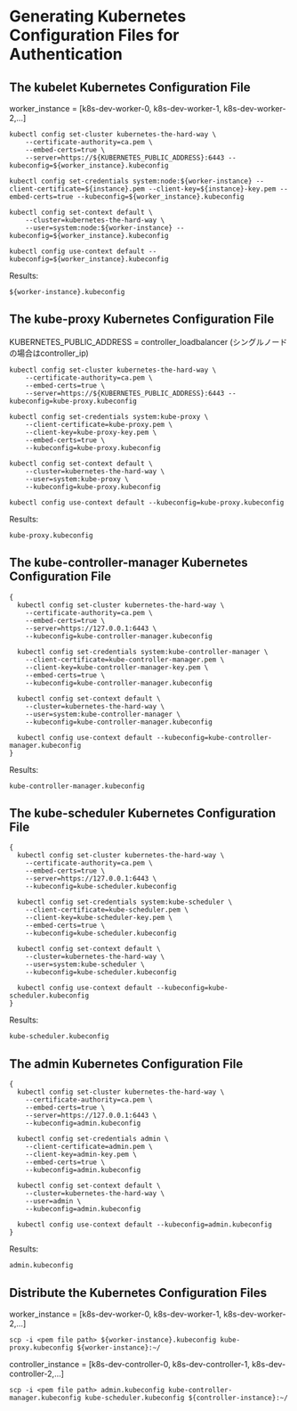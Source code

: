 # Generating Kubernetes Configuration Files for Authentication
## The kubelet Kubernetes Configuration File
worker_instance = [k8s-dev-worker-0, k8s-dev-worker-1, k8s-dev-worker-2,…]
```
kubectl config set-cluster kubernetes-the-hard-way \
    --certificate-authority=ca.pem \
    --embed-certs=true \
    --server=https://${KUBERNETES_PUBLIC_ADDRESS}:6443 --kubeconfig=${worker_instance}.kubeconfig
```
```
kubectl config set-credentials system:node:${worker-instance} --client-certificate=${instance}.pem --client-key=${instance}-key.pem --embed-certs=true --kubeconfig=${worker_instance}.kubeconfig
```
```
kubectl config set-context default \
    --cluster=kubernetes-the-hard-way \
    --user=system:node:${worker-instance} --kubeconfig=${worker_instance}.kubeconfig
```
```
kubectl config use-context default --kubeconfig=${worker_instance}.kubeconfig
```
Results:
```
${worker-instance}.kubeconfig
```
## The kube-proxy Kubernetes Configuration File
KUBERNETES_PUBLIC_ADDRESS = controller_loadbalancer (シングルノードの場合はcontroller_ip)
```
kubectl config set-cluster kubernetes-the-hard-way \
    --certificate-authority=ca.pem \
    --embed-certs=true \
    --server=https://${KUBERNETES_PUBLIC_ADDRESS}:6443 --kubeconfig=kube-proxy.kubeconfig
```
```
kubectl config set-credentials system:kube-proxy \
    --client-certificate=kube-proxy.pem \
    --client-key=kube-proxy-key.pem \
    --embed-certs=true \
    --kubeconfig=kube-proxy.kubeconfig
```
```
kubectl config set-context default \
    --cluster=kubernetes-the-hard-way \
    --user=system:kube-proxy \
    --kubeconfig=kube-proxy.kubeconfig
 ```
 ```
 kubectl config use-context default --kubeconfig=kube-proxy.kubeconfig
 ```
Results:
```
kube-proxy.kubeconfig
```
## The kube-controller-manager Kubernetes Configuration File
```
{
  kubectl config set-cluster kubernetes-the-hard-way \
    --certificate-authority=ca.pem \
    --embed-certs=true \
    --server=https://127.0.0.1:6443 \
    --kubeconfig=kube-controller-manager.kubeconfig

  kubectl config set-credentials system:kube-controller-manager \
    --client-certificate=kube-controller-manager.pem \
    --client-key=kube-controller-manager-key.pem \
    --embed-certs=true \
    --kubeconfig=kube-controller-manager.kubeconfig

  kubectl config set-context default \
    --cluster=kubernetes-the-hard-way \
    --user=system:kube-controller-manager \
    --kubeconfig=kube-controller-manager.kubeconfig

  kubectl config use-context default --kubeconfig=kube-controller-manager.kubeconfig
}
```
Results:
```
kube-controller-manager.kubeconfig
```
## The kube-scheduler Kubernetes Configuration File
```
{
  kubectl config set-cluster kubernetes-the-hard-way \
    --certificate-authority=ca.pem \
    --embed-certs=true \
    --server=https://127.0.0.1:6443 \
    --kubeconfig=kube-scheduler.kubeconfig

  kubectl config set-credentials system:kube-scheduler \
    --client-certificate=kube-scheduler.pem \
    --client-key=kube-scheduler-key.pem \
    --embed-certs=true \
    --kubeconfig=kube-scheduler.kubeconfig

  kubectl config set-context default \
    --cluster=kubernetes-the-hard-way \
    --user=system:kube-scheduler \
    --kubeconfig=kube-scheduler.kubeconfig

  kubectl config use-context default --kubeconfig=kube-scheduler.kubeconfig
}
```
Results:
```
kube-scheduler.kubeconfig
```
## The admin Kubernetes Configuration File
```
{
  kubectl config set-cluster kubernetes-the-hard-way \
    --certificate-authority=ca.pem \
    --embed-certs=true \
    --server=https://127.0.0.1:6443 \
    --kubeconfig=admin.kubeconfig

  kubectl config set-credentials admin \
    --client-certificate=admin.pem \
    --client-key=admin-key.pem \
    --embed-certs=true \
    --kubeconfig=admin.kubeconfig

  kubectl config set-context default \
    --cluster=kubernetes-the-hard-way \
    --user=admin \
    --kubeconfig=admin.kubeconfig

  kubectl config use-context default --kubeconfig=admin.kubeconfig
}
```
Results:
```
admin.kubeconfig
```
## Distribute the Kubernetes Configuration Files
worker_instance = [k8s-dev-worker-0, k8s-dev-worker-1, k8s-dev-worker-2,…]
```
scp -i <pem file path> ${worker-instance}.kubeconfig kube-proxy.kubeconfig ${worker-instance}:~/
```

controller_instance = [k8s-dev-controller-0, k8s-dev-controller-1, k8s-dev-controller-2,…]
```
scp -i <pem file path> admin.kubeconfig kube-controller-manager.kubeconfig kube-scheduler.kubeconfig ${controller-instance}:~/
```
